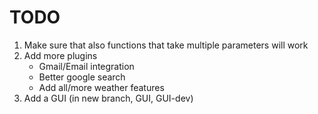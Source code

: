 # TODO

1. Make sure that also functions that take multiple parameters will work
2. Add more plugins
    - Gmail/Email integration
    - Better google search
    - Add all/more weather features
4. Add a GUI (in new branch, GUI, GUI-dev)
